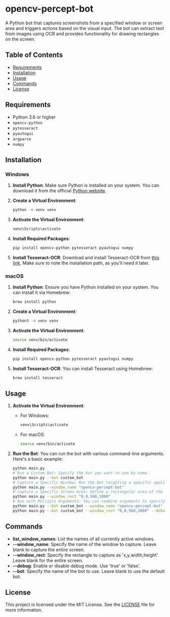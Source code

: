 # opencv-percept-bot

A Python bot that captures screenshots from a specified window or screen area and triggers actions based on the visual input. The bot can extract text from images using OCR and provides functionality for drawing rectangles on the screen.

## Table of Contents

- [Requirements](#requirements)
- [Installation](#installation)
- [Usage](#usage)
- [Commands](#commands)
- [License](#license)

## Requirements

- Python 3.6 or higher
- `opencv-python`
- `pytesseract`
- `pyautogui`
- `argparse`
- `numpy`

## Installation

### Windows

1. **Install Python**: Make sure Python is installed on your system. You can download it from the official [Python website](https://www.python.org/downloads/).

2. **Create a Virtual Environment**:
   ```bash
   python -m venv venv
   ```

3. **Activate the Virtual Environment**:
   ```bash
   venv\Scripts\activate
   ```

4. **Install Required Packages**:
   ```bash
   pip install opencv-python pytesseract pyautogui numpy
   ```

5. **Install Tesseract-OCR**: Download and install Tesseract-OCR from [this link](https://github.com/tesseract-ocr/tesseract). Make sure to note the installation path, as you'll need it later.

### macOS

1. **Install Python**: Ensure you have Python installed on your system. You can install it via Homebrew:
   ```bash
   brew install python
   ```

2. **Create a Virtual Environment**:
   ```bash
   python3 -m venv venv
   ```

3. **Activate the Virtual Environment**:
   ```bash
   source venv/bin/activate
   ```

4. **Install Required Packages**:
   ```bash
   pip install opencv-python pytesseract pyautogui numpy
   ```

5. **Install Tesseract-OCR**: You can install Tesseract using Homebrew:
   ```bash
   brew install tesseract
   ```

## Usage

1. **Activate the Virtual Environment**:
   - For Windows:
     ```bash
     venv\Scripts\activate
     ```
   - For macOS:
     ```bash
     source venv/bin/activate
     ```

2. **Run the Bot**:
   You can run the bot with various command-line arguments. Here's a basic example:
   ```bash
   python main.py
   # Run a Custom Bot: Specify the bot you want to use by name.
   python main.py --bot custom_bot
   # Capture a Specific Window: Run the bot targeting a specific application window by its title.
   python main.py --window_name "opencv-percept-bot" 
   # Capture a Specific Screen Area: Define a rectangular area of the screen to capture, using the format x,y,width,height.
   python main.py --window_rect "0,0,560,1060"
   # Run with Multiple Arguments: You can combine arguments to specify both the bot and the target window or area:
   python main.py --bot custom_bot --window_name "opencv-percept-bot" --debug true
   python main.py --bot custom_bot --window_rect "0,0,560,1060" --debug true
   ```

## Commands

- **list_window_names**: List the names of all currently active windows.
- **--window_name**: Specify the name of the window to capture. Leave blank to capture the entire screen.
- **--window_rect**: Specify the rectangle to capture as 'x,y,width,height'. Leave blank for the entire screen.
- **--debug**: Enable or disable debug mode. Use 'true' or 'false'.
- **--bot**: Specify the name of the bot to use. Leave blank to use the default bot.

## License

This project is licensed under the MIT License. See the [LICENSE](LICENSE) file for more information.
